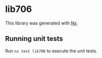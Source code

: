 # lib706

This library was generated with [Nx](https://nx.dev).

## Running unit tests

Run `nx test lib706` to execute the unit tests.
